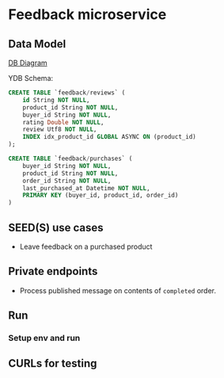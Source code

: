 # Feedback microservice

## Data Model

[DB Diagram](https://dbdiagram.io/d/ecom-67b96d09263d6cf9a01083b2)

YDB Schema:

```sql
CREATE TABLE `feedback/reviews` (
    id String NOT NULL,
    product_id String NOT NULL,
    buyer_id String NOT NULL,
    rating Double NOT NULL,
    review Utf8 NOT NULL,
    INDEX idx_product_id GLOBAL ASYNC ON (product_id)
);
```

```sql
CREATE TABLE `feedback/purchases` (
    buyer_id String NOT NULL,
    product_id String NOT NULL,
    order_id String NOT NULL,
    last_purchased_at Datetime NOT NULL,
    PRIMARY KEY (buyer_id, product_id, order_id)
)
```

## SEED(S) use cases

- Leave feedback on a purchased product

## Private endpoints

- Process published message on contents of `completed` order.

## Run

### Setup env and run

## CURLs for testing
